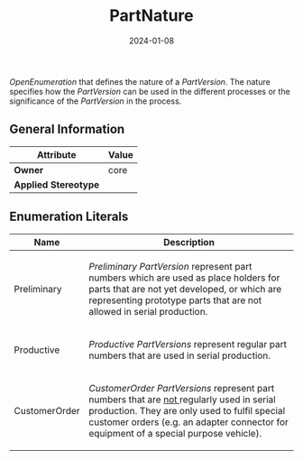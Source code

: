 ﻿---
title: PartNature
toc: false
type: specs
date: "2024-01-08"
draft: false
specification: VEC
version: 2.1.0
documentType: "Recommendation"
elementType: Class
classes:
  - PartNature
menu_name: vec-2.1.0
---
<p> <i>OpenEnumeration</i> that defines the nature of a <i>PartVersion</i>. The nature specifies how the <i>PartVersion </i>can be used in the different processes or the significance of the <i>PartVersion</i> in the process.       </p>

## General Information

| Attribute               | Value |
|-------------------------|-------|
| **Owner**               | core |
| **Applied Stereotype**  |   |

## Enumeration Literals
| Name          | **Description** |
|---------------|-----------------|
| Preliminary | <p> <i>Preliminary</i> <i>PartVersion</i> represent part numbers which are used as place holders for parts that are not yet developed, or which are representing prototype parts that are not allowed in serial production.      </p> |
| Productive | <p> <i>Productive</i> <i>PartVersions</i> represent regular part numbers that are used in serial production.      </p> |
| CustomerOrder | <p> <i>CustomerOrder</i> <i>PartVersions</i> represent part numbers that are <u>not </u>regularly used in serial production. They are only used to fulfil special customer orders (e.g. an adapter connector for equipment of a special purpose vehicle).      </p> |
